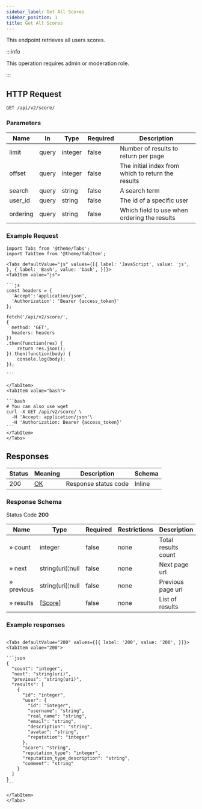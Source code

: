```yaml
---
sidebar_label: Get All Scores
sidebar_position: 1
title: Get All Scores
---
```


This endpoint retrieves all users scores.

:::info

This operation requires admin or moderation role.

:::

## HTTP Request

`GET /api/v2/score/`

### Parameters

| Name     | In    | Type    | Required | Description                                        |
|----------|-------|---------|----------|----------------------------------------------------|
| limit    | query | integer | false    | Number of results to return per page               |
| offset   | query | integer | false    | The initial index from which to return the results |
| search   | query | string  | false    | A search term                                      |
| user_id  | query | string  | false    | The id of a specific user                          |
| ordering | query | string  | false    | Which field to use when ordering the results       |

### Example Request

````mdx-code-block
import Tabs from '@theme/Tabs';
import TabItem from '@theme/TabItem';

<Tabs defaultValue="js" values={[{ label: 'JavaScript', value: 'js', }, { label: 'Bash', value: 'bash', }]}>
<TabItem value="js">

```js
const headers = {
  'Accept':'application/json',
  'Authorization': 'Bearer {access_token}'
};

fetch('/api/v2/score/',
{
  method: 'GET',
  headers: headers
})
.then(function(res) {
    return res.json();
}).then(function(body) {
    console.log(body);
});

```

</TabItem>
<TabItem value="bash">

```bash
# You can also use wget
curl -X GET /api/v2/score/ \
  -H 'Accept: application/json'\
  -H 'Authorization: Bearer {access_token}'
```
</TabItem>
</Tabs>
````

## Responses

|Status|Meaning|Description|Schema|
|---|---|---|---|
|200|[OK](https://tools.ietf.org/html/rfc7231#section-6.3.1)|Response status code|Inline|

### Response Schema

Status Code **200**

| Name       | Type                                           | Required | Restrictions | Description         |
|------------|------------------------------------------------|----------|--------------|---------------------|
| » count    | integer                                        | false    | none         | Total results count |
| » next     | string(uri)¦null                               | false    | none         | Next page url       |
| » previous | string(uri)¦null                               | false    | none         | Previous page url   |
| » results  | [[Score](/docs/apireference/v2/schemas/score)] | false    | none         | List of results     |

### Example responses


````mdx-code-block

<Tabs defaultValue="200" values={[{ label: '200', value: '200', }]}>
<TabItem value="200">

```json
{
  "count": "integer",
  "next": "string(uri)",
  "previous": "string(uri)",
  "results": [
    {
      "id": "integer",
      "user": {
        "id": "integer",
        "username": "string",
        "real_name": "string",
        "email": "string",
        "description": "string",
        "avatar": "string",
        "reputation": "integer"
      },
      "score": "string",
      "reputation_type": "integer",
      "reputation_type_description": "string",
      "comment": "string"
    }
  ]
}
```

</TabItem>
</Tabs>
````




